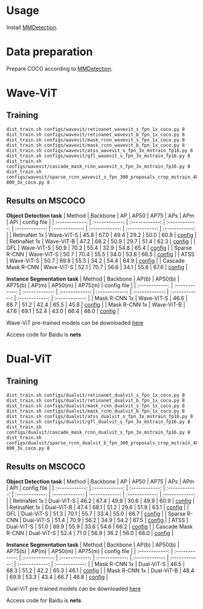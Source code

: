# Usage
Install [MMDetection](https://github.com/open-mmlab/mmdetection).

# Data preparation
Prepare COCO according to [MMDetection](https://github.com/open-mmlab/mmdetection/blob/master/docs/en/1_exist_data_model.md).

# Wave-ViT
## Training
```
dist_train.sh configs/wavevit/retinanet_wavevit_s_fpn_1x_coco.py 8
dist_train.sh configs/wavevit/retinanet_wavevit_b_fpn_1x_coco.py 8
dist_train.sh configs/wavevit/mask_rcnn_wavevit_s_fpn_1x_coco.py 8
dist_train.sh configs/wavevit/mask_rcnn_wavevit_b_fpn_1x_coco.py 8
dist_train.sh configs/wavevit/atss_wavevit_s_fpn_3x_mstrain_fp16.py 8
dist_train.sh configs/wavevit/gfl_wavevit_s_fpn_3x_mstrain_fp16.py 8
dist_train.sh configs/wavevit/cascade_mask_rcnn_wavevit_s_fpn_3x_mstrain_fp16.py 8
dist_train.sh configs/wavevit/sparse_rcnn_wavevit_s_fpn_300_proposals_crop_mstrain_480-800_3x_coco.py 8
```

## Results on MSCOCO
**Object Detection task**
| Method | Backbone  |  AP  | AP50   |  AP75 | APs  | APm  | APl  | config file | 
| :------------: | :------------: | :------------: | :------------: | :------------: | :------------: | :------------: | :------------: |  :------------: |
| RetinaNet 1x       | Wave-ViT-S | 45.8 | 67.0 | 49.4 | 29.2 | 50.0 | 60.8 | [config](configs/wavevit/retinanet_wavevit_s_fpn_1x_coco.py) |
| RetinaNet 1x       | Wave-ViT-B | 47.2 | 68.2 | 50.9 | 29.7 | 51.4 | 62.3 | [config](configs/wavevit/retinanet_wavevit_b_fpn_1x_coco.py) |
| GFL                | Wave-ViT-S | 50.9 | 70.2 | 55.4 | 32.9 | 54.8 | 65.4 | [config](configs/wavevit/gfl_wavevit_s_fpn_3x_mstrain_fp16.py) |
| Sparse R-CNN       | Wave-ViT-S | 50.7 | 70.4 | 55.5 | 34.0 | 53.8 | 66.5 | [config](configs/wavevit/sparse_rcnn_wavevit_s_fpn_300_proposals_crop_mstrain_480-800_3x_coco.py) |
| ATSS               | Wave-ViT-S | 50.7 | 69.8 | 55.5 | 34.2 | 54.4 | 64.9 | [config](configs/wavevit/atss_wavevit_s_fpn_3x_mstrain_fp16.py) |
| Cascade Mask R-CNN | Wave-ViT-S | 52.1 | 70.7 | 56.6 | 34.1 | 55.6 | 67.6 | [config](configs/wavevit/cascade_mask_rcnn_wavevit_s_fpn_3x_mstrain_fp16.py) |

**Instance Segmentation task**
| Method |  Backbone  |  AP(b)  | AP50(b)   |  AP75(b) | AP(m)  | AP50(m)  | AP75(m)  | config file |
| :------------: | :------------: | :------------: | :------------: | :------------: | :------------: | :------------: | :------------: |  :------------: |
| Mask R-CNN 1x |  Wave-ViT-S | 46.6 | 68.7 | 51.2 | 42.4 | 65.5 | 45.8 | [config](configs/wavevit/mask_rcnn_wavevit_s_fpn_1x_coco.py) |
| Mask R-CNN 1x |  Wave-ViT-B | 47.6 | 69.1 | 52.4 | 43.0 | 66.4 | 46.0 | [config](configs/wavevit/mask_rcnn_wavevit_b_fpn_1x_coco.py) |

Wave-ViT pre-trained models can be downloaded [here](https://pan.baidu.com/s/1pWlyXad9IQIOMQNuotqPiw)

Access code for Baidu is **nets**

# Dual-ViT
## Training
```
dist_train.sh configs/dualvit/retinanet_dualvit_s_fpn_1x_coco.py 8
dist_train.sh configs/dualvit/retinanet_dualvit_b_fpn_1x_coco.py 8
dist_train.sh configs/dualvit/mask_rcnn_dualvit_s_fpn_1x_coco.py 8
dist_train.sh configs/dualvit/mask_rcnn_dualvit_b_fpn_1x_coco.py 8
dist_train.sh configs/dualvit/atss_dualvit_s_fpn_3x_mstrain_fp16.py 8
dist_train.sh configs/dualvit/gfl_dualvit_s_fpn_3x_mstrain_fp16.py 8
dist_train.sh configs/dualvit/cascade_mask_rcnn_dualvit_s_fpn_3x_mstrain_fp16.py 8
dist_train.sh configs/dualvit/sparse_rcnn_dualvit_b_fpn_300_proposals_crop_mstrain_480-800_3x_coco.py 8
```

## Results on MSCOCO
**Object Detection task**
| Method | Backbone  |  AP  | AP50   |  AP75 | APs  | APm  | APl  | config file | 
| :------------: | :------------: | :------------: | :------------: | :------------: | :------------: | :------------: | :------------: |  :------------: |
| RetinaNet 1x       | Dual-ViT-S | 46.2 | 67.4 | 49.9 | 30.6 | 49.9 | 60.9 | [config](configs/dualvit/retinanet_dualvit_s_fpn_1x_coco.py) |
| RetinaNet 1x       | Dual-ViT-B | 47.4 | 68.1 | 51.2 | 29.6 | 51.9 | 63.1 | [config](configs/dualvit/retinanet_dualvit_b_fpn_1x_coco.py) |
| GFL                | Dual-ViT-S | 51.3 | 70.1 | 55.7 | 33.4 | 55.0 | 66.7 | [config](configs/dualvit/gfl_dualvit_s_fpn_3x_mstrain_fp16.py) |
| Sparse R-CNN       | Dual-ViT-S | 51.4 | 70.9 | 56.2 | 34.9 | 54.2 | 67.5 | [config](configs/dualvit/sparse_rcnn_dualvit_b_fpn_300_proposals_crop_mstrain_480-800_3x_coco.py) |
| ATSS               | Dual-ViT-S | 51.0 | 69.9 | 55.9 | 33.6 | 54.6 | 66.2 | [config](configs/dualvit/atss_dualvit_s_fpn_3x_mstrain_fp16.py) |
| Cascade Mask R-CNN | Dual-ViT-S | 52.4 | 71.0 | 56.9 | 36.2 | 56.0 | 68.0 | [config](configs/dualvit/cascade_mask_rcnn_dualvit_s_fpn_3x_mstrain_fp16.py) |

**Instance Segmentation task**
| Method |  Backbone  |  AP(b)  | AP50(b)   |  AP75(b) | AP(m)  | AP50(m)  | AP75(m)  | config file |
| :------------: | :------------: | :------------: | :------------: | :------------: | :------------: | :------------: | :------------: |  :------------: |
| Mask R-CNN 1x |  Dual-ViT-S | 46.5 | 68.3 | 51.2 | 42.2 | 65.3 | 46.1 | [config](configs/dualvit/mask_rcnn_dualvit_s_fpn_1x_coco.py) |
| Mask R-CNN 1x |  Dual-ViT-B | 48.4 | 69.9 | 53.3 | 43.4 | 66.7 | 46.8 | [config](configs/dualvit/mask_rcnn_dualvit_b_fpn_1x_coco.py) |

Dual-ViT pre-trained models can be downloaded [here](https://pan.baidu.com/s/14eufLJprx3Ug1cOPVc2H_g)

Access code for Baidu is **nets**

